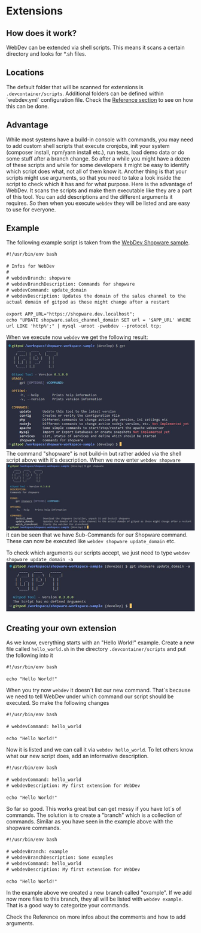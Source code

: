 # Extensions

## How does it work?
WebDev can be extended via shell scripts. This means it scans a certain directory and looks for *.sh files.

## Locations

The default folder that will be scanned for extensions is `.devcontainer/scripts`. Additional folders can be defined within ´webdev.yml` configuration file. Check the [Reference section](/reference/webdev_yml/shell-scripts) to see on how this can be done.

## Advantage
While most systems have a build-in console with commands, you may need to add custom shell scripts that execute cronjobs, init your system (composer install, npm/yarn install etc.), run tests, load demo data or do some stuff after a branch change. So after a while you might have a dozen of these scripts and while for some developers it might be easy to identify which script does what, not all of them know it. Another thing is that your scripts might use arguments, so that you need to take a look inside the script to check which it has and for what purpose.
Here is the advantage of WebDev. It scans the scripts and make them executable like they are a part of this tool. You can add descriptions and the different arguments it requires. So then when you execute `webdev` they will be listed and are easy to use for everyone.

## Example

The following example script is taken from the [WebDev Shopware sample](https://github.com/Derroylo/shopware-workspace-sample).

```bash:line-numbers {1}
#!/usr/bin/env bash

# Infos for WebDev
#
# webdevBranch: shopware
# webdevBranchDescription: Commands for shopware
# webdevCommand: update_domain
# webdevDescription: Updates the domain of the sales channel to the actual domain of gitpod as these might change after a restart

export APP_URL="https://shopware.dev.localhost";
echo "UPDATE shopware.sales_channel_domain SET url = '$APP_URL' WHERE url LIKE 'http%';" | mysql -uroot -pwebdev --protocol tcp;
```

When we execute now `webdev` we get the following result:
![WebDev Extension](./../../assets/images/gpt_extensions_shopware1.jpg)
The command "shopware" is not build-in but rather added via the shell script above with it´s description. When we now enter `webdev shopware`
![WebDev Extension](./../../assets/images/gpt_extensions_shopware2.jpg)
it can be seen that we have Sub-Commands for our Shopware command. These can now be executed like `webdev shopware update_domain` etc.

To check which arguments our scripts accept, we just need to type `webdev shopware update_domain -a`
![WebDev Extension](./../../assets/images/gpt_extensions_shopware3.jpg)

## Creating your own extension
As we know, everything starts with an "Hello World!" example. Create a new file called `hello_world.sh` in the directory `.devcontainer/scripts` and put the following into it

```bash:line-numbers {1}
#!/usr/bin/env bash

echo "Hello World!"
```

When you try now `webdev` it doesn´t list our new command. That´s because we need to tell WebDev under which command our script should be executed. So make the following changes

```bash:line-numbers {1}
#!/usr/bin/env bash

# webdevCommand: hello_world

echo "Hello World!"
```

Now it is listed and we can call it via `webdev hello_world`. To let others know what our new script does, add an informative description.
```bash:line-numbers {1}
#!/usr/bin/env bash

# webdevCommand: hello_world
# webdevDescription: My first extension for WebDev

echo "Hello World!"
```

So far so good. This works great but can get messy if you have lot´s of commands. The solution is to create a "branch" which is a collection of commands. Similar as you have seen in the example above with the shopware commands.

```bash:line-numbers {1}
#!/usr/bin/env bash

# webdevBranch: example
# webdevBranchDescription: Some examples
# webdevCommand: hello_world
# webdevDescription: My first extension for WebDev

echo "Hello World!"
```

In the example above we created a new branch called "example". If we add now more files to this branch, they all will be listed with `webdev example`. That is a good way to categorize your commands.

Check the Reference on more infos about the comments and how to add arguments.